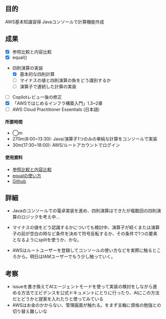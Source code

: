 ## 目的
<!-- 目的(〜を知りたい/〜を実装したい) -->
AWS基本知識習得
Javaコンソールで計算機能作成
## 成果
<!-- 成果(できたこと/できなかったこと) -->
- [x] 参照比較と内容比較
- [x] equal()
- 四則演算の実装
  - [x] 基本的な四則計算
  - [ ] マイナスの値と四則演算の負をどう識別するか
  - [ ] 演算子で連続した計算の実装
- [ ] Copilotレビュー後の修正 
- [x] 「AWSではじめるインフラ構築入門」1.3~2章
- [ ] AWS Cloud Practitioner Essentials (日本語)
#### 所要時間
- ◯m
- 270m(8:00~13:30): Java/演算子1つのみの単純な計算をコンソールで実装
- 30m(17:30~18:00): AWS/ルートアカウントでログイン
#### 使用資料
<!-- 使用資料(教材/書籍/ワークシート/Youtube) -->
- [参照比較と内容比較](https://www.notion.so/Java-22971e56bda58006bb85d19774b06d55)
- [equalの使い方](https://www.notion.so/equals-22a71e56bda580768a36d6a2856734dd)
- [Github](https://github.com/yu-ka3028/pra_java/pull/2)

## 詳細
<!-- 詳細(キーワード/プロセス//具体例を挙げる/今回の課題解決を今後に繋げられる形で記録) -->
- Javaのコンソールでの電卓実装を進め、四則演算はできたが複数回の四則演算のロジックを考え中...
- マイナスの値をどう認識するかについても検討中、演算子が続くまたは演算子の前が空白の時など条件を決めて符号反転するか、その条件で1つの要素となるようにsplitを使うか、かな。

- AWSはルートユーザーを登録してコンソールの使い方などを実際に触るところから。明日はIAMユーザーでもう少し触っていく。

## 考察
<!-- 考察(今後の展望/) -->
- issueを書き換えてAIエージェントモードを使って実装の検討をしながら進める方法でエビデンスを公式ドキュメントにとりに行ったり、AIにこの方法だとどうかと提案を入れたりと使ってみている
- AWSはお金のかからない、管理画面が触れる。をまず主軸に資格の勉強との切り替え難しいな
